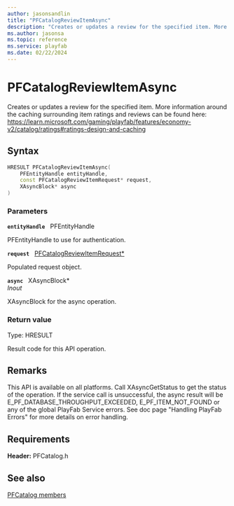 ```yaml
---
author: jasonsandlin
title: "PFCatalogReviewItemAsync"
description: "Creates or updates a review for the specified item. More information around the caching surrounding item ratings and reviews can be found here: https://learn.microsoft.com/gaming/playfab/features/economy-v2/catalog/ratings#ratings-design-and-caching"
ms.author: jasonsa
ms.topic: reference
ms.service: playfab
ms.date: 02/22/2024
---
```


# PFCatalogReviewItemAsync  

Creates or updates a review for the specified item. More information around the caching surrounding item ratings and reviews can be found here: https://learn.microsoft.com/gaming/playfab/features/economy-v2/catalog/ratings#ratings-design-and-caching  

## Syntax  
  
```cpp
HRESULT PFCatalogReviewItemAsync(  
    PFEntityHandle entityHandle,  
    const PFCatalogReviewItemRequest* request,  
    XAsyncBlock* async  
)  
```  
  
### Parameters  
  
**`entityHandle`** &nbsp; PFEntityHandle  
  
PFEntityHandle to use for authentication.  
  
**`request`** &nbsp; [PFCatalogReviewItemRequest*](../../pfcatalogtypes/structs/pfcatalogreviewitemrequest.md)  
  
Populated request object.  
  
**`async`** &nbsp; XAsyncBlock*  
*_Inout_*  
  
XAsyncBlock for the async operation.  
  
  
### Return value
Type: HRESULT
  
Result code for this API operation.
  
## Remarks  
  
This API is available on all platforms. Call XAsyncGetStatus to get the status of the operation. If the service call is unsuccessful, the async result will be E_PF_DATABASE_THROUGHPUT_EXCEEDED, E_PF_ITEM_NOT_FOUND or any of the global PlayFab Service errors. See doc page "Handling PlayFab Errors" for more details on error handling.
  
## Requirements  
  
**Header:** PFCatalog.h
  
## See also  
[PFCatalog members](../pfcatalog_members.md)  

  
  

